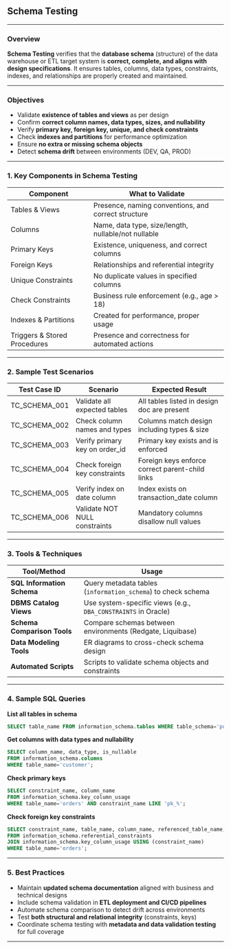 ## **Schema Testing**

---

### **Overview**

**Schema Testing** verifies that the **database schema** (structure) of the data warehouse or ETL target system is **correct, complete, and aligns with design specifications**. It ensures tables, columns, data types, constraints, indexes, and relationships are properly created and maintained.

---

### **Objectives**

* Validate **existence of tables and views** as per design
* Confirm **correct column names, data types, sizes, and nullability**
* Verify **primary key, foreign key, unique, and check constraints**
* Check **indexes and partitions** for performance optimization
* Ensure **no extra or missing schema objects**
* Detect **schema drift** between environments (DEV, QA, PROD)

---

### **1. Key Components in Schema Testing**

| Component                    | What to Validate                                    |
| ---------------------------- | --------------------------------------------------- |
| Tables & Views               | Presence, naming conventions, and correct structure |
| Columns                      | Name, data type, size/length, nullable/not nullable |
| Primary Keys                 | Existence, uniqueness, and correct columns          |
| Foreign Keys                 | Relationships and referential integrity             |
| Unique Constraints           | No duplicate values in specified columns            |
| Check Constraints            | Business rule enforcement (e.g., age > 18)          |
| Indexes & Partitions         | Created for performance, proper usage               |
| Triggers & Stored Procedures | Presence and correctness for automated actions      |

---

### **2. Sample Test Scenarios**

| Test Case ID    | Scenario                        | Expected Result                                 |
| --------------- | ------------------------------- | ----------------------------------------------- |
| TC\_SCHEMA\_001 | Validate all expected tables    | All tables listed in design doc are present     |
| TC\_SCHEMA\_002 | Check column names and types    | Columns match design including types & size     |
| TC\_SCHEMA\_003 | Verify primary key on order\_id | Primary key exists and is enforced              |
| TC\_SCHEMA\_004 | Check foreign key constraints   | Foreign keys enforce correct parent-child links |
| TC\_SCHEMA\_005 | Verify index on date column     | Index exists on transaction\_date column        |
| TC\_SCHEMA\_006 | Validate NOT NULL constraints   | Mandatory columns disallow null values          |

---

### **3. Tools & Techniques**

| Tool/Method                 | Usage                                                         |
| --------------------------- | ------------------------------------------------------------- |
| **SQL Information Schema**  | Query metadata tables (`information_schema`) to check schema  |
| **DBMS Catalog Views**      | Use system-specific views (e.g., `DBA_CONSTRAINTS` in Oracle) |
| **Schema Comparison Tools** | Compare schemas between environments (Redgate, Liquibase)     |
| **Data Modeling Tools**     | ER diagrams to cross-check schema design                      |
| **Automated Scripts**       | Scripts to validate schema objects and constraints            |

---

### **4. Sample SQL Queries**

**List all tables in schema**

```sql
SELECT table_name FROM information_schema.tables WHERE table_schema='public';
```

**Get columns with data types and nullability**

```sql
SELECT column_name, data_type, is_nullable
FROM information_schema.columns
WHERE table_name='customer';
```

**Check primary keys**

```sql
SELECT constraint_name, column_name
FROM information_schema.key_column_usage
WHERE table_name='orders' AND constraint_name LIKE 'pk_%';
```

**Check foreign key constraints**

```sql
SELECT constraint_name, table_name, column_name, referenced_table_name, referenced_column_name
FROM information_schema.referential_constraints
JOIN information_schema.key_column_usage USING (constraint_name)
WHERE table_name='orders';
```

---

### **5. Best Practices**

* Maintain **updated schema documentation** aligned with business and technical designs
* Include schema validation in **ETL deployment and CI/CD pipelines**
* Automate schema comparison to detect drift across environments
* Test **both structural and relational integrity** (constraints, keys)
* Coordinate schema testing with **metadata and data validation testing** for full coverage

---
